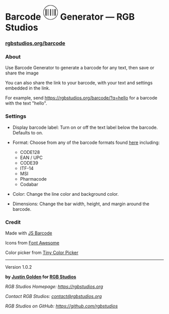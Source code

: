 # Barcode <img src="img/icon.svg" width="48px"> Generator  &mdash; RGB Studios 

### [rgbstudios.org/barcode](https://rgbstudios.org/barcode)

### About

Use Barcode Generator to generate a barcode for any text, then save or share the image

You can also share the link to your barcode, with your text and settings embedded in the link.

For example, send https://rgbstudios.org/barcode/?q=hello for a barcode with the text "hello".

### Settings

- Display barcode label: Turn on or off the text label below the barcode. Defaults to on.

- Format: Choose from any of the barcode formats found [here](https://github.com/lindell/JsBarcode/wiki#barcodes) including:
  - CODE128
  - EAN / UPC
  - CODE39
  - ITF-14
  - MSI
  - Pharmacode
  - Codabar
  
- Color: Change the line color and background color.

- Dimensions: Change the bar width, height, and margin around the barcode.

### Credit

Made with [JS Barcode](https://github.com/lindell/JsBarcode)

Icons from [Font Awesome](https://fontawesome.com/)

Color picker from [Tiny Color Picker](https://github.com/PitPik/tinyColorPicker)

<hr>

Version 1.0.2

**by [Justin Golden](https://justingolden21.github.io) for [RGB Studios](https://rgbstudios.org)**

*RGB Studios Homepage: https://rgbstudios.org*

*Contact RGB Studios: contact@rgbstudios.org*

*RGB Studios on GitHub: https://github.com/rgbstudios*

